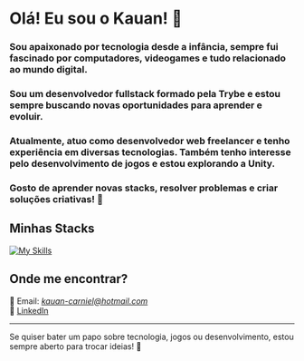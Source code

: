 # Olá! Eu sou o Kauan! 👋  

### Sou apaixonado por tecnologia desde a infância, sempre fui fascinado por computadores, videogames e tudo relacionado ao mundo digital.  
### Sou um desenvolvedor fullstack formado pela Trybe e estou sempre buscando novas oportunidades para aprender e evoluir.  

### Atualmente, atuo como desenvolvedor web freelancer e tenho experiência em diversas tecnologias. Também tenho interesse pelo desenvolvimento de jogos e estou explorando a Unity.  

### Gosto de aprender novas stacks, resolver problemas e criar soluções criativas! 🚀  

## Minhas Stacks <br>
[![My Skills](https://skillicons.dev/icons?i=react,js,ts,nodejs,docker,mysql,express,cs,dotnet,vite,linux,redux)](https://skillicons.dev)

## **Onde me encontrar?**
📩 Email: *kauan-carniel@hotmail.com*  
💼 [LinkedIn](https://www.linkedin.com/in/kauancarniel/)
<!--📂 [Meu Portfólio](https://seu-portfolio.com)-->

---

Se quiser bater um papo sobre tecnologia, jogos ou desenvolvimento, estou sempre aberto para trocar ideias! 🚀
<!--
<div style="display: inline_block"><br>
  <img align="center" atl="React Icon" height="30" width="40" src="https://cdn.jsdelivr.net/gh/devicons/devicon/icons/react/react-original-wordmark.svg">
  <img align="center" atl="JavaScript Icon" height="30" width="40" src="https://cdn.jsdelivr.net/gh/devicons/devicon/icons/javascript/javascript-original.svg">
  <img align="center" atl="Typescript Icon" height="35" width="40" src="https://img.icons8.com/?size=100&id=9MR7wJXKcELM&format=png&color=000000">
  <img align="center" atl="C# Icon" height="30" width="40" src="https://cdn.jsdelivr.net/gh/devicons/devicon/icons/csharp/csharp-original.svg">
  <img align="center" atl="Docker Icon" height="30" width="40" src="https://cdn.jsdelivr.net/gh/devicons/devicon/icons/docker/docker-plain-wordmark.svg">
  <img align="center" atl="Redux Icon" height="30" width="40" src="https://cdn.jsdelivr.net/gh/devicons/devicon/icons/redux/redux-original.svg">
  <img align="center" atl="NodeJS Icon" height="30" width="40" src="https://cdn.jsdelivr.net/gh/devicons/devicon/icons/nodejs/nodejs-plain-wordmark.svg">
</div>
-->
